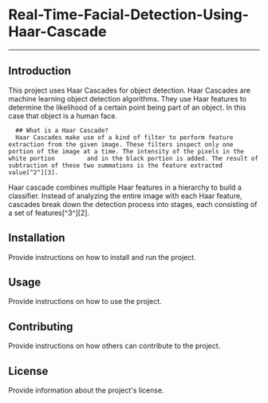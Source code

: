 # Real-Time-Facial-Detection-Using-Haar-Cascade

-----------------------------------------------

## Introduction
This project uses Haar Cascades for object detection. Haar Cascades are machine learning object detection algorithms. They use Haar features to determine the likelihood of a certain point being part of an object. In this case that object is a human face.

      ## What is a Haar Cascade? 
      Haar Cascades make use of a kind of filter to perform feature extraction from the given image. These filters inspect only one portion of the image at a time. The intensity of the pixels in the white portion         and in the black portion is added. The result of subtraction of these two summations is the feature extracted value[^2^][3].

Haar cascade combines multiple Haar features in a hierarchy to build a classifier. Instead of analyzing the entire image with each Haar feature, cascades break down the detection process into stages, each consisting of a set of features[^3^][2].

## Installation
Provide instructions on how to install and run the project.

## Usage
Provide instructions on how to use the project.

## Contributing
Provide instructions on how others can contribute to the project.

## License
Provide information about the project's license.
